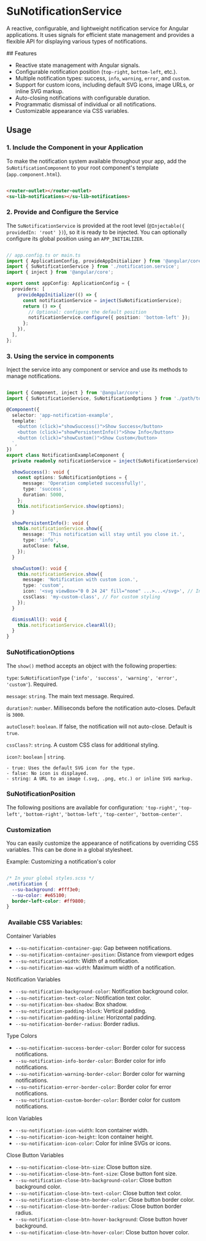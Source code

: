 # SuNotificationService
A reactive, configurable, and lightweight notification service for Angular applications. It uses signals for efficient state management and provides a flexible API for displaying various types of notifications.

## Features
- Reactive state management with Angular signals.
- Configurable notification position (`top-right`, `bottom-left`, etc.).
- Multiple notification types: success, `info`, `warning`, `error`, and `custom`.
- Support for custom icons, including default SVG icons, image URLs, or inline SVG markup.
- Auto-closing notifications with configurable duration.
- Programmatic dismissal of individual or all notifications.
- Customizable appearance via CSS variables.

## Usage
### 1. Include the Component in your Application
To make the notification system available throughout your app, add the `SuNotificationComponent` to your root component's template (`app.component.html`).

```HTML

<router-outlet></router-outlet>
<su-lib-notifications></su-lib-notifications>
```

### 2. Provide and Configure the Service
The `SuNotificationService` is provided at the root level (`@Injectable({ providedIn: 'root' })`), so it is ready to be injected. You can optionally configure its global position using an `APP_INITIALIZER`.

```TypeScript

// app.config.ts or main.ts
import { ApplicationConfig, provideAppInitializer } from '@angular/core';
import { SuNotificationService } from './notification.service';
import { inject } from '@angular/core';

export const appConfig: ApplicationConfig = {
  providers: [
    provideAppInitializer(() => {
      const notificationService = inject(SuNotificationService);
      return () => {
        // Optional: configure the default position
        notificationService.configure({ position: 'bottom-left' }); 
      };
    }),
  ],
};
```

### 3. Using the service in components
Inject the service into any component or service and use its methods to manage notifications.

```TypeScript

import { Component, inject } from '@angular/core';
import { SuNotificationService, SuNotificationOptions } from './path/to/notification.service';

@Component({
  selector: 'app-notification-example',
  template: `
    <button (click)="showSuccess()">Show Success</button>
    <button (click)="showPersistentInfo()">Show Info</button>
    <button (click)="showCustom()">Show Custom</button>
  `,
})
export class NotificationExampleComponent {
  private readonly notificationService = inject(SuNotificationService);

  showSuccess(): void {
    const options: SuNotificationOptions = {
      message: 'Operation completed successfully!',
      type: 'success',
      duration: 5000,
    };
    this.notificationService.show(options);
  }

  showPersistentInfo(): void {
    this.notificationService.show({
      message: 'This notification will stay until you close it.',
      type: 'info',
      autoClose: false,
    });
  }

  showCustom(): void {
    this.notificationService.show({
      message: 'Notification with custom icon.',
      type: 'custom',
      icon: '<svg viewBox="0 0 24 24" fill="none" ...>...</svg>', // Inline SVG
      cssClass: 'my-custom-class', // For custom styling
    });
  }

  dismissAll(): void {
    this.notificationService.clearAll();
  }
}
```

### SuNotificationOptions
The `show()` method accepts an object with the following properties:

`type`: `SuNotificationType` (`'info', 'success', 'warning', 'error', 'custom'`). Required.

`message`: `string`. The main text message. Required.

`duration?`: `number`. Milliseconds before the notification auto-closes. Default is `3000`.

`autoClose?`: `boolean`. If false, the notification will not auto-close. Default is `true`.

`cssClass?`: `string`. A custom CSS class for additional styling.

`icon?`: `boolean` | `string`.

	- true: Uses the default SVG icon for the type.
	- false: No icon is displayed.
	- string: A URL to an image (.svg, .png, etc.) or inline SVG markup.

### SuNotificationPosition
The following positions are available for configuration:
`'top-right'`, `'top-left'`, `'bottom-right'`, `'bottom-left'`, `'top-center'`, `'bottom-center'`.

### Customization
You can easily customize the appearance of notifications by overriding CSS variables. This can be done in a global stylesheet.

Example: Customizing a notification's color

```CSS

/* In your global styles.scss */
.notification {
  --su-background: #fff3e0;
  --su-color: #e65100;
  border-left-color: #ff9800;
}
```

###	 Available CSS Variables:

Container Variables

- `--su-notification-container-gap`: Gap between notifications.
- `--su-notification-container-position`: Distance from viewport edges
- `--su-notification-width`: Width of a notification. 
- `--su-notification-max-width`: Maximum width of a notification.

Notification Variables
- `--su-notification-background-color`: Notification background color.
- `--su-notification-text-color`: Notification text color.
- `--su-notification-box-shadow`: Box shadow.
- `--su-notification-padding-block`: Vertical padding.
- `--su-notification-padding-inline`: Horizontal padding.
- `--su-notification-border-radius`: Border radius.

Type Colors
- `--su-notification-success-border-color`: Border color for success notifications.
- `--su-notification-info-border-color`: Border color for info notifications.
- `--su-notification-warning-border-color`: Border color for warning notifications.
- `--su-notification-error-border-color`: Border color for error notifications.
- `--su-notification-custom-border-color`: Border color for custom notifications.

Icon Variables
- `--su-notification-icon-width`: Icon container width.
- `--su-notification-icon-height`: Icon container height.
- `--su-notification-icon-color`: Color for inline SVGs or icons.

Close Button Variables
- `--su-notification-close-btn-size`: Close button size.
- `--su-notification-close-btn-font-size`: Close button font size.
- `--su-notification-close-btn-background-color`: Close button background color.
- `--su-notification-close-btn-text-color`: Close button text color.
- `--su-notification-close-btn-border-color`: Close button border color.
- `--su-notification-close-btn-border-radius`: Close button border radius.
- `--su-notification-close-btn-hover-background`: Close button hover background.
- `--su-notification-close-btn-hover-color`: Close button hover color.